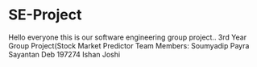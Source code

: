 # SE-Project
Hello everyone this is our software engineering group project..
3rd Year Group Project(Stock Market Predictor
Team Members:
Soumyadip Payra
Sayantan Deb 197274
Ishan Joshi

